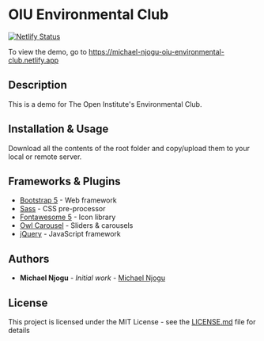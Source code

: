 # OIU Environmental Club

[![Netlify Status](https://api.netlify.com/api/v1/badges/8e40fae3-2792-46fa-b1b0-0b4f38b8f6de/deploy-status)](https://app.netlify.com/sites/michael-njogu-oiu-environmental-club/deploys)

To view the demo, go to https://michael-njogu-oiu-environmental-club.netlify.app

## Description
This is a demo for The Open Institute's Environmental Club.

## Installation & Usage
<p>Download all the contents of the root folder and copy/upload them to your local or remote server.</p>

## Frameworks & Plugins

* [Bootstrap 5](https://getbootstrap.com/docs/5.0/getting-started/introduction/) - Web framework
* [Sass](https://sass-lang.com/documentation) - CSS pre-processor
* [Fontawesome 5](https://fontawesome.com/) - Icon library
* [Owl Carousel](https://owlcarousel2.github.io/OwlCarousel2/docs/started-welcome.html) - Sliders & carousels
* [jQuery](https://api.jquery.com/) - JavaScript framework

## Authors

* **Michael Njogu** - *Initial work* - [Michael Njogu](https://github.com/Michael-Njogu)

## License

This project is licensed under the MIT License - see the [LICENSE.md](LICENSE.md) file for details